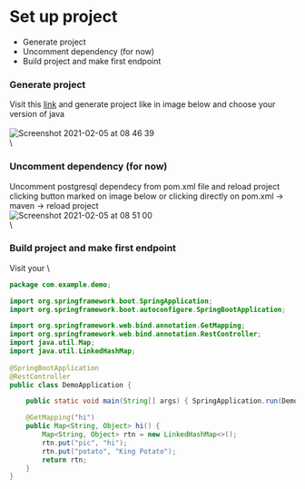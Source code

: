 # Set up project
* Generate project
* Uncomment dependency (for now)
* Build project and make first endpoint

### Generate project
Visit this [link](https://start.spring.io) and generate project like in image below and choose your version of java\
\
![Screenshot 2021-02-05 at 08 46 39](https://user-images.githubusercontent.com/53497782/107004568-c6027980-678e-11eb-8c0e-206ad63b27bf.png)
\
\
### Uncomment dependency (for now)
Uncomment postgresql dependecy from pom.xml file and reload project clicking button marked on image below or clicking directly on pom.xml -> maven -> reload project
\
![Screenshot 2021-02-05 at 08 51 00](https://user-images.githubusercontent.com/53497782/107005636-42e22300-6790-11eb-91db-8d41b8a8308a.png)
\
\
### Build project and make first endpoint
Visit your
\
```java
package com.example.demo;

import org.springframework.boot.SpringApplication;
import org.springframework.boot.autoconfigure.SpringBootApplication;

import org.springframework.web.bind.annotation.GetMapping;
import org.springframework.web.bind.annotation.RestController;
import java.util.Map;
import java.util.LinkedHashMap;
 
@SpringBootApplication
@RestController
public class DemoApplication {

    public static void main(String[] args) { SpringApplication.run(DemoApplication.class, args); }

    @GetMapping("hi")
    public Map<String, Object> hi() {
        Map<String, Object> rtn = new LinkedHashMap<>();
        rtn.put("pic", "hi");
        rtn.put("potato", "King Potato");
        return rtn;
    }
}
```
